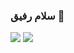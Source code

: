 ### سلام رفیق 👋

<a href=&quothttps://github.com/engNoori&quot>
<img align=&quotcenter&quot src=&quothttps://github-readme-stats.vercel.app/api?username=engNoori&show_icons=true&count_private=true&include_all_commits=true&quot /></a>
<a href=&quothttps://github.com/engNoori&quot>
<img align=&quotcenter&quot src=&quothttps://github-readme-stats.vercel.app/api/top-langs/?username=engNoori&quot />
</a>
